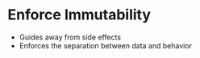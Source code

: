 # Enforce Immutability

- Guides away from side effects
- Enforces the separation between data and behavior